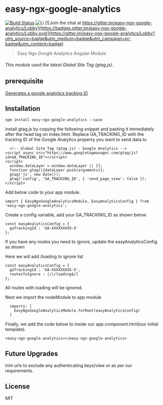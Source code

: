 # easy-ngx-google-analytics
[![Build Status](https://travis-ci.org/sharukworld/easy-ngx-google-analytics.svg?branch=master)](https://travis-ci.org/sharukworld/easy-ngx-google-analytics)
![Li](https://img.shields.io/npm/l/easy-ngx-google-analytics.svg) [![Join the chat at https://gitter.im/easy-ngx-google-analytics/Lobby](https://badges.gitter.im/easy-ngx-google-analytics/Lobby.svg)](https://gitter.im/easy-ngx-google-analytics/Lobby?utm_source=badge&utm_medium=badge&utm_campaign=pr-badge&utm_content=badge)


> Easy Ngx Google Analytics Angular Module

###### This module used the latest Global Site Tag (gtag.js).

## prerequisite
[Generates a google analytics tracking ID](https://support.google.com/analytics/answer/1042508)
## Installation

```
npm install easy-ngx-google-analytics --save
```

install gtag.js by copying the following snippet and pasting it immediately after the head tag on index.html. Replace GA_TRACKING_ID with the tracking ID of the Google Analytics property you want to send data to
```
  <!-- Global Site Tag (gtag.js) - Google Analytics -->
<script async src="https://www.googletagmanager.com/gtag/js?id=GA_TRACKING_ID"></script>
<script>
  window.dataLayer = window.dataLayer || [];
  function gtag(){dataLayer.push(arguments)};
  gtag('js', new Date());
  gtag('config', 'GA_TRACKING_ID', { 'send_page_view': false });
</script>
 ```
  
Add below code to your app module.
```
import { EasyNgxGoogleAnalyticsModule, EasyAnalyticsConfig } from 'easy-ngx-google-analytics';
```

Create a config variable, add your  GA_TRACKING_ID as shown below.
```
const easyAnalyticsConfig = {
  gaTrackingId : 'UA-XXXXXXXXX-X'
};
```

If you have any routes you need to ignore, update the easyAnalyticsConfig as shown

Here we will add /loading to ignore list

```
const easyAnalyticsConfig = {
  gaTrackingId : 'UA-XXXXXXXXX-X',
  routesToIgnore : [/\/loading$/]
};
```
All routes with loading will be ignored.

Next we import the nodeModule to app module

```
  imports: [
    EasyNgxGoogleAnalyticsModule.forRoot(easyAnalyticsConfig)
  ]
```

Finally, we add the code below to inside our app.component.html(our initial template).
```
<easy-ngx-google-analytics></easy-ngx-google-analytics>
```
## Future Upgrades
trim urls to exclude any authenticating keys/view or as per our requirements.




## License

MIT


